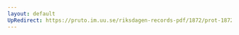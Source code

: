 ```yaml
---
layout: default
UpRedirect: https://pruto.im.uu.se/riksdagen-records-pdf/1872/prot-1872--ak--501/prot-1872--ak--501_003.pdf
---
```

